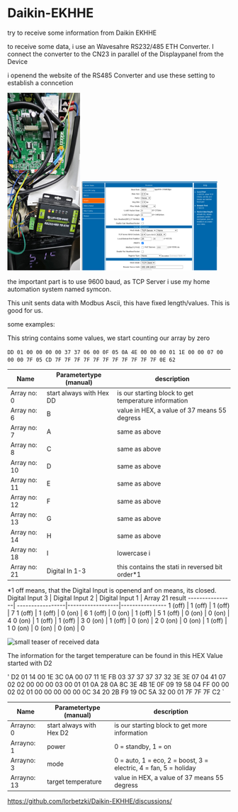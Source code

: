 # Daikin-EKHHE
try to receive some information from Daikin EKHHE

to receive some data, i use an Wavesahre RS232/485 ETH Converter. I connect the converter to the CN23 in parallel of the Displaypanel from the Device

i openend the website of the RS485 Converter and use these setting to establish a conncetion

<img src="pics/connect.jpg" alt="connection" height="400px"> <img src="pics/waveshare.png" alt="waveshare webui" height="200px">

the important part is to use 9600 baud, as TCP Server i use my home automation system named symcon. 

This unit sents data with Modbus Ascii, this have fixed length/values. This is good for us.

some examples:

This string contains some values, we start counting our array by zero 

`DD 01 00 00 00 00 37 37 06 00 0F 05 0A 4E 00 00 00 01 1E 00 00 07 00 00 00 7F 05 CD 7F 7F 7F 7F 7F 7F 7F 7F 7F 7F 7F 0E 62`


Name   | Parametertype (manual) | description
-------- | ---------------------------|------------
Array no: 0 | start always with Hex DD | is our starting block to get temperature information
Array no: 6 | B | value in HEX, a value of 37 means 55 degress
Array no: 7 | A | same as above
Array no: 8 | C  | same as above
Array no: 10 | D  | same as above
Array no: 11 | E  | same as above
Array no: 12 | F | same as above
Array no: 13 | G  | same as above
Array no: 14 | H  | same as above
Array no: 18 | I | lowercase i 
Array no: 21 | Digital In 1-3 |  this contains the stati in reversed bit order*1 


*1 off means, that the Digital Input is openend anf on means, its closed. 
Digital Input 3 | Digital Input 2  |  Digital Input 1 | Array 21 result
----------------| -----------------|------------------|----------------
1 (off) |         1 (off) |        1 (off) |        7
1 (off) |         1 (off) |        0 (on) |       6
1 (off) |         0 (on) |       1 (off) |        5
1 (off) |         0 (on) |       0 (on) |        4
0 (on) |         1 (off) |       1 (off) |         3
0 (on) |         1 (off) |        0 (on) |       2
0 (on) |          0 (on) |      1 (off) |        1 
0 (on) |         0 (on) |        0 (on) |       0 

<img src="https://github.com/user-attachments/assets/85f3a40f-3937-4740-8774-e49f22c1c5ea" alt="small teaser of received data" height="250px">

The information for the target temperature can be found in this HEX Value started with D2

' D2 01 14 00 1E 3C 0A 00 07 11 1E FB 03 37 37 37 37 32 3E 3E 07 04 41 07 02 02 00 00 00 03 00 01 01 0A 28 0A 8C 3E 4B 1E 0F 09 19 58 04 FF 00 00 02 02 01 00 00 00 00 00 0C 34 20 2B F9 19 0C 5A 32 00 01 7F 7F 7F C2 `

Name   | Parametertype (manual) | description
-------- | ---------------------------|------------
Arrayno: 0 | start always with Hex D2 | is our starting block to get more information
Arrayno: 1 | power | 0 = standby, 1 = on
Arrayno: 3 | mode | 0 = auto, 1 = eco, 2 = boost, 3 = electric, 4 = fan, 5 = holiday 
Arrayno: 13 | target temperature |  value in HEX, a value of 37 means 55 degress

https://github.com/lorbetzki/Daikin-EKHHE/discussions/
